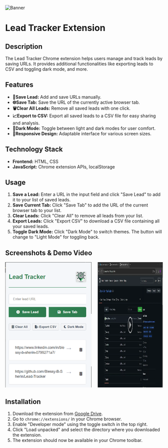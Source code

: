 ![Banner](https://github.com/Blessy-B-Sherin/Lead-Tracker/raw/main/banner.png)

# Lead Tracker Extension

## Description
The Lead Tracker Chrome extension helps users manage and track leads by saving URLs. It provides additional functionalities like exporting leads to CSV and toggling dark mode, and more.

## Features
- **💾Save Lead:** Add and save URLs manually.
- **🌐Save Tab:** Save the URL of the currently active browser tab.
- **🗑️Clear All Leads:** Remove all saved leads with one click.
- **📈Export to CSV:** Export all saved leads to a CSV file for easy sharing and analysis.
- **🌙Dark Mode:** Toggle between light and dark modes for user comfort.
- **📱Responsive Design:** Adaptable interface for various screen sizes.

## Technology Stack
- **Frontend:** HTML, CSS
- **JavaScript:** Chrome extension APIs, localStorage

## Usage

1. **Save a Lead:** Enter a URL in the input field and click "Save Lead" to add it to your list of saved leads.
2. **Save Current Tab:** Click "Save Tab" to add the URL of the current browser tab to your list.
3. **Clear Leads:** Click "Clear All" to remove all leads from your list.
4. **Export Leads:** Click "Export CSV" to download a CSV file containing all your saved leads.
5. **Toggle Dark Mode:** Click "Dark Mode" to switch themes. The button will change to "Light Mode" for toggling back.

## Screenshots & Demo Video
<div style="display: flex; gap: 20px;">
    <img src="https://github.com/Blessy-B-Sherin/Lead-Tracker/raw/main/ss.png" alt="Screenshot" width="300" height="400">
    <a href="https://drive.google.com/file/d/1htpJP2WpdwPUzYRSuwNMUjVjLmHlGfsK/view?usp=sharing" target="_blank">
        <img src="https://github.com/Blessy-B-Sherin/Lead-Tracker/raw/main/thumbnail.png" alt="Demo Video" width="500" height="400">
    </a>
</div>


## Installation
1. Download the extension from [Google Drive]([direct_download_link](https://drive.google.com/uc?export=download&id=1WbSGU7Xq0GK7aq3VpJau1wRCtztkUFav)).
2. Go to `chrome://extensions/` in your Chrome browser.
3. Enable "Developer mode" using the toggle switch in the top right.
4. Click "Load unpacked" and select the directory where you downloaded the extension.
5. The extension should now be available in your Chrome toolbar.
